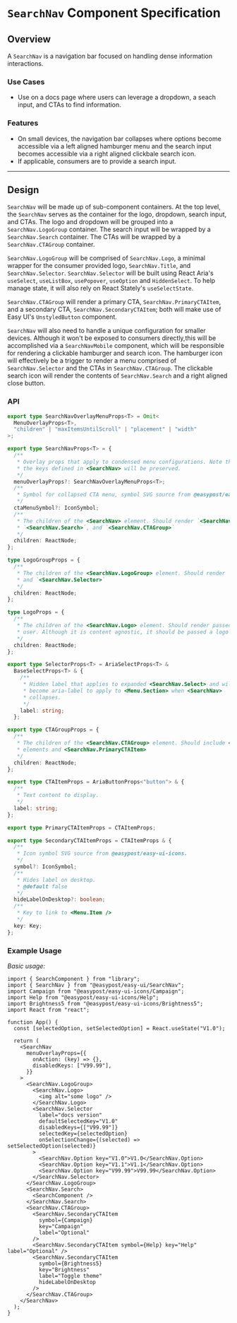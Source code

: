 # `SearchNav` Component Specification

## Overview

A `SearchNav` is a navigation bar focused on handling dense information interactions.

### Use Cases

- Use on a docs page where users can leverage a dropdown, a seach input, and CTAs to find information.

### Features

- On small devices, the navigation bar collapses where options become accessible via a left aligned hamburger menu and the search input becomes accessible via a right aligned clickbale search icon.
- If applicable, consumers are to provide a search input.

---

## Design

`SearchNav` will be made up of sub-component containers. At the top level, the `SearchNav` serves as the container for the logo, dropdown, search input, and CTAs. The logo and dropdown will be grouped into a `SearchNav.LogoGroup` container. The search input will be wrapped by a `SearchNav.Search` container. The CTAs will be wrapped by a `SearchNav.CTAGroup` container.

`SearchNav.LogoGroup` will be comprised of `SearchNav.Logo`, a minimal wrapper for the consumer provided logo, `SearchNav.Title`, and `SearchNav.Selector`. `SearchNav.Selector` will be built using React Aria's `useSelect`, `useListBox`, `usePopover`, `useOption` and `HiddenSelect`. To help manage state, it will also rely on React Stately's `useSelectState`.

`SearchNav.CTAGroup` will render a primary CTA, `SearchNav.PrimaryCTAItem`, and a secondary CTA, `SearchNav.SecondaryCTAItem`; both will make use of Easy UI's `UnstyledButton` component.

`SearchNav` will also need to handle a unique configuration for smaller devices. Although it won't be exposed to consumers directly,this will be accomplished via a `SearchNavMobile` component, which will be responsible for rendering a clickable hamburger and search icon. The hamburger icon will effectively be a trigger to render a menu comprised of `SearchNav.Selector` and the CTAs in `SearchNav.CTAGroup`. The clickable search icon will render the contents of `SearchNav.Search` and a right aligned close button.

### API

```ts
export type SearchNavOverlayMenuProps<T> = Omit<
  MenuOverlayProps<T>,
  "children" | "maxItemsUntilScroll" | "placement" | "width"
>;

export type SearchNavProps<T> = {
  /**
   * Overlay props that apply to condensed menu configurations. Note that
   * the keys defined in <SearchNav> will be preserved.
   */
  menuOverlayProps?: SearchNavOverlayMenuProps<T>;
  /**
   * Symbol for collapsed CTA menu, symbol SVG source from @easypost/easy-ui-icons.
   */
  ctaMenuSymbol?: IconSymbol;
  /**
   * The children of the <SearchNav> element. Should render `<SearchNav.LogoGroup>`,
   * `<SearchNav.Search>`, and `<SearchNav.CTAGroup>`
   */
  children: ReactNode;
};

type LogoGroupProps = {
  /**
   * The children of the <SearchNav.LogoGroup> element. Should render `<SearchNav.Logo>`
   * and `<SearchNav.Selector>`
   */
  children: ReactNode;
};

type LogoProps = {
  /**
   * The children of the <SearchNav.Logo> element. Should render passed in content from
   * user. Although it is content agnostic, it should be passed a logo or similar branding asset.
   */
  children: ReactNode;
};

export type SelectorProps<T> = AriaSelectProps<T> &
  BaseSelectProps<T> & {
    /**
     * Hidden label that applies to expanded <SearchNav.Select> and will
     * become aria-label to apply to <Menu.Section> when <SearchNav>
     * collapses.
     */
    label: string;
  };

export type CTAGroupProps = {
  /**
   * The children of the <SearchNav.CTAGroup> element. Should include <SearchNav.SecondaryCTAItem>
   * elements and <SearchNav.PrimaryCTAItem>
   */
  children: ReactNode;
};

export type CTAItemProps = AriaButtonProps<"button"> & {
  /**
   * Text content to display.
   */
  label: string;
};

export type PrimaryCTAItemProps = CTAItemProps;

export type SecondaryCTAItemProps = CTAItemProps & {
  /**
   * Icon symbol SVG source from @easypost/easy-ui-icons.
   */
  symbol?: IconSymbol;
  /**
   * Hides label on desktop.
   * @default false
   */
  hideLabelOnDesktop?: boolean;
  /**
   * Key to link to <Menu.Item />
   */
  key: Key;
};
```

### Example Usage

_Basic usage:_

```tsx
import { SearchComponent } from "library";
import { SearchNav } from "@easypost/easy-ui/SearchNav";
import Campaign from "@easypost/easy-ui-icons/Campaign";
import Help from "@easypost/easy-ui-icons/Help";
import Brightness5 from "@easypost/easy-ui-icons/Brightness5";
import React from "react";

function App() {
  const [selectedOption, setSelectedOption] = React.useState("V1.0");

  return (
    <SearchNav
      menuOverlayProps={{
        onAction: (key) => {},
        disabledKeys: ["V99.99"],
      }}
    >
      <SearchNav.LogoGroup>
        <SearchNav.Logo>
          <img alt="some logo" />
        </SearchNav.Logo>
        <SearchNav.Selector
          label="docs version"
          defaultSelectedKey="V1.0"
          disabledKeys={["V99.99"]}
          selectedKey={selectedOption}
          onSelectionChange={(selected) => setSelectedOption(selected)}
        >
          <SearchNav.Option key="V1.0">V1.0</SearchNav.Option>
          <SearchNav.Option key="V1.1">V1.1</SearchNav.Option>
          <SearchNav.Option key="V99.99">V99.99</SearchNav.Option>
        </SearchNav.Selector>
      </SearchNav.LogoGroup>
      <SearchNav.Search>
        <SearchComponent />
      </SearchNav.Search>
      <SearchNav.CTAGroup>
        <SearchNav.SecondaryCTAItem
          symbol={Campaign}
          key="Campaign"
          label="Optional"
        />
        <SearchNav.SecondaryCTAItem symbol={Help} key="Help" label="Optional" />
        <SearchNav.SecondaryCTAItem
          symbol={Brightness5}
          key="Brightness"
          label="Toggle theme"
          hideLabelOnDesktop
        />
      </SearchNav.CTAGroup>
    </SearchNav>
  );
}
```
